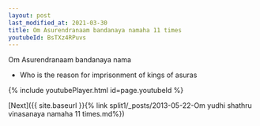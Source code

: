 ```yaml
---
layout: post
last_modified_at: 2021-03-30
title: Om Asurendranaam bandanaya namaha 11 times
youtubeId: BsTXz4RPuvs
---
```

 
 
Om Asurendranaam bandanaya nama 
 
 -  Who is the reason for imprisonment of kings of asuras 
 
  
 
  
 
 
 
 
 
 


{% include youtubePlayer.html id=page.youtubeId %}
 
[Next]({{ site.baseurl }}{% link  split1/_posts/2013-05-22-Om yudhi shathru vinasanaya namaha 11 times.md%})
 
